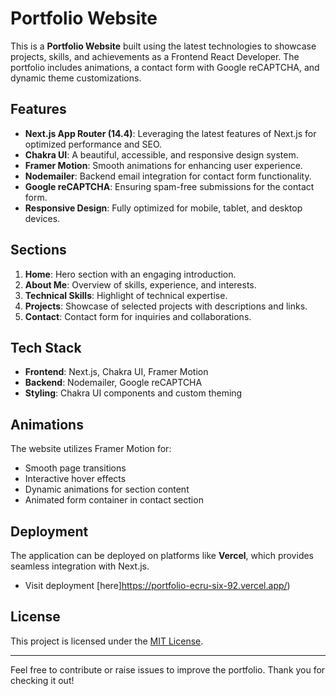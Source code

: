 # Portfolio Website

This is a **Portfolio Website** built using the latest technologies to showcase projects, skills, and achievements as a Frontend React Developer. The portfolio includes animations, a contact form with Google reCAPTCHA, and dynamic theme customizations.

## Features

- **Next.js App Router (14.4)**: Leveraging the latest features of Next.js for optimized performance and SEO.
- **Chakra UI**: A beautiful, accessible, and responsive design system.
- **Framer Motion**: Smooth animations for enhancing user experience.
- **Nodemailer**: Backend email integration for contact form functionality.
- **Google reCAPTCHA**: Ensuring spam-free submissions for the contact form.
- **Responsive Design**: Fully optimized for mobile, tablet, and desktop devices.

## Sections

1. **Home**: Hero section with an engaging introduction.
2. **About Me**: Overview of skills, experience, and interests.
3. **Technical Skills**: Highlight of technical expertise.
4. **Projects**: Showcase of selected projects with descriptions and links.
5. **Contact**: Contact form for inquiries and collaborations.

## Tech Stack

- **Frontend**: Next.js, Chakra UI, Framer Motion
- **Backend**: Nodemailer, Google reCAPTCHA
- **Styling**: Chakra UI components and custom theming

## Animations

The website utilizes Framer Motion for:

- Smooth page transitions
- Interactive hover effects
- Dynamic animations for section content
- Animated form container in contact section

## Deployment

The application can be deployed on platforms like **Vercel**, which provides seamless integration with Next.js.
- Visit deployment [here]https://portfolio-ecru-six-92.vercel.app/)


## License

This project is licensed under the [MIT License](LICENSE).

---
Feel free to contribute or raise issues to improve the portfolio. Thank you for checking it out!

